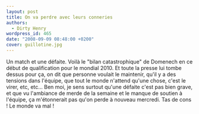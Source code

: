 ```yaml
---
layout: post
title: On va perdre avec leurs conneries
authors:
  - Dirty Henry
wordpress_id: 465
date: "2008-09-09 08:48:00 +0200"
cover: guillotine.jpg
---
```


Un match et une défaite. Voilà le "bilan catastrophique" de Domenech en ce début
de qualification pour le mondial 2010. Et toute la presse lui tombe dessus pour
ça, on dit que personne voulait le maintenir, qu'il y a des tensions dans
l'équipe, que tout le monde n'attend qu'une chose, c'est le virer, etc, etc… Ben
moi, je sens surtout qu'une défaite c'est pas bien grave, et que vu l'ambiance
de merde de la semaine et le manque de soutien à l'équipe, ça m'étonnerait pas
qu'on perde à nouveau mercredi. Tas de cons ! Le monde va mal !
